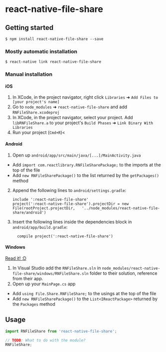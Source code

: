 
# react-native-file-share

## Getting started

`$ npm install react-native-file-share --save`

### Mostly automatic installation

`$ react-native link react-native-file-share`

### Manual installation


#### iOS

1. In XCode, in the project navigator, right click `Libraries` ➜ `Add Files to [your project's name]`
2. Go to `node_modules` ➜ `react-native-file-share` and add `RNFileShare.xcodeproj`
3. In XCode, in the project navigator, select your project. Add `libRNFileShare.a` to your project's `Build Phases` ➜ `Link Binary With Libraries`
4. Run your project (`Cmd+R`)<

#### Android

1. Open up `android/app/src/main/java/[...]/MainActivity.java`
  - Add `import com.reactlibrary.RNFileSharePackage;` to the imports at the top of the file
  - Add `new RNFileSharePackage()` to the list returned by the `getPackages()` method
2. Append the following lines to `android/settings.gradle`:
  	```
  	include ':react-native-file-share'
  	project(':react-native-file-share').projectDir = new File(rootProject.projectDir, 	'../node_modules/react-native-file-share/android')
  	```
3. Insert the following lines inside the dependencies block in `android/app/build.gradle`:
  	```
      compile project(':react-native-file-share')
  	```

#### Windows
[Read it! :D](https://github.com/ReactWindows/react-native)

1. In Visual Studio add the `RNFileShare.sln` in `node_modules/react-native-file-share/windows/RNFileShare.sln` folder to their solution, reference from their app.
2. Open up your `MainPage.cs` app
  - Add `using File.Share.RNFileShare;` to the usings at the top of the file
  - Add `new RNFileSharePackage()` to the `List<IReactPackage>` returned by the `Packages` method


## Usage
```javascript
import RNFileShare from 'react-native-file-share';

// TODO: What to do with the module?
RNFileShare;
```
  